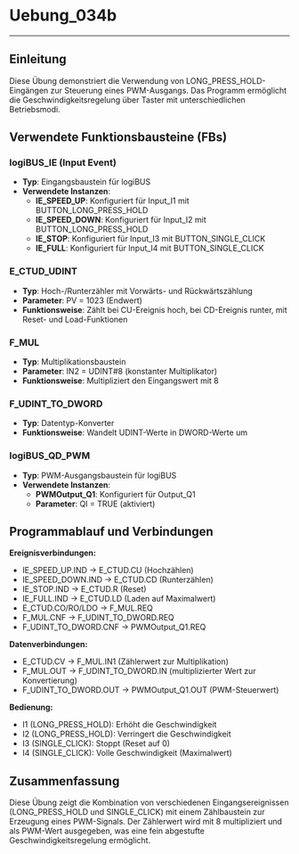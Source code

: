 # Uebung_034b

* * * * * * * * * *

## Einleitung
Diese Übung demonstriert die Verwendung von LONG_PRESS_HOLD-Eingängen zur Steuerung eines PWM-Ausgangs. Das Programm ermöglicht die Geschwindigkeitsregelung über Taster mit unterschiedlichen Betriebsmodi.

## Verwendete Funktionsbausteine (FBs)

### logiBUS_IE (Input Event)
- **Typ**: Eingangsbaustein für logiBUS
- **Verwendete Instanzen**:
  - **IE_SPEED_UP**: Konfiguriert für Input_I1 mit BUTTON_LONG_PRESS_HOLD
  - **IE_SPEED_DOWN**: Konfiguriert für Input_I2 mit BUTTON_LONG_PRESS_HOLD  
  - **IE_STOP**: Konfiguriert für Input_I3 mit BUTTON_SINGLE_CLICK
  - **IE_FULL**: Konfiguriert für Input_I4 mit BUTTON_SINGLE_CLICK

### E_CTUD_UDINT
- **Typ**: Hoch-/Runterzähler mit Vorwärts- und Rückwärtszählung
- **Parameter**: PV = 1023 (Endwert)
- **Funktionsweise**: Zählt bei CU-Ereignis hoch, bei CD-Ereignis runter, mit Reset- und Load-Funktionen

### F_MUL
- **Typ**: Multiplikationsbaustein
- **Parameter**: IN2 = UDINT#8 (konstanter Multiplikator)
- **Funktionsweise**: Multipliziert den Eingangswert mit 8

### F_UDINT_TO_DWORD
- **Typ**: Datentyp-Konverter
- **Funktionsweise**: Wandelt UDINT-Werte in DWORD-Werte um

### logiBUS_QD_PWM
- **Typ**: PWM-Ausgangsbaustein für logiBUS
- **Verwendete Instanzen**:
  - **PWMOutput_Q1**: Konfiguriert für Output_Q1
  - **Parameter**: QI = TRUE (aktiviert)

## Programmablauf und Verbindungen

**Ereignisverbindungen:**
- IE_SPEED_UP.IND → E_CTUD.CU (Hochzählen)
- IE_SPEED_DOWN.IND → E_CTUD.CD (Runterzählen)  
- IE_STOP.IND → E_CTUD.R (Reset)
- IE_FULL.IND → E_CTUD.LD (Laden auf Maximalwert)
- E_CTUD.CO/RO/LDO → F_MUL.REQ
- F_MUL.CNF → F_UDINT_TO_DWORD.REQ
- F_UDINT_TO_DWORD.CNF → PWMOutput_Q1.REQ

**Datenverbindungen:**
- E_CTUD.CV → F_MUL.IN1 (Zählerwert zur Multiplikation)
- F_MUL.OUT → F_UDINT_TO_DWORD.IN (multiplizierter Wert zur Konvertierung)
- F_UDINT_TO_DWORD.OUT → PWMOutput_Q1.OUT (PWM-Steuerwert)

**Bedienung:**
- I1 (LONG_PRESS_HOLD): Erhöht die Geschwindigkeit
- I2 (LONG_PRESS_HOLD): Verringert die Geschwindigkeit  
- I3 (SINGLE_CLICK): Stoppt (Reset auf 0)
- I4 (SINGLE_CLICK): Volle Geschwindigkeit (Maximalwert)

## Zusammenfassung
Diese Übung zeigt die Kombination von verschiedenen Eingangsereignissen (LONG_PRESS_HOLD und SINGLE_CLICK) mit einem Zählbaustein zur Erzeugung eines PWM-Signals. Der Zählerwert wird mit 8 multipliziert und als PWM-Wert ausgegeben, was eine fein abgestufte Geschwindigkeitsregelung ermöglicht.
